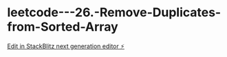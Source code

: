 # leetcode---26.-Remove-Duplicates-from-Sorted-Array

[Edit in StackBlitz next generation editor ⚡️](https://stackblitz.com/~/github.com/sspinit88/leetcode---26.-Remove-Duplicates-from-Sorted-Array)